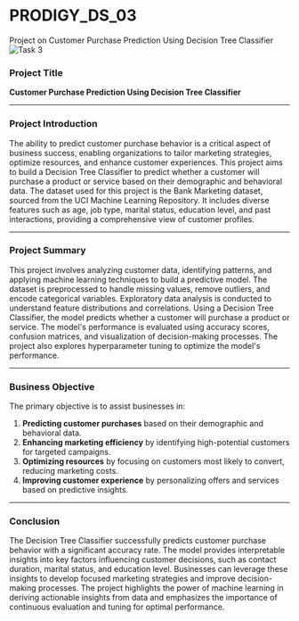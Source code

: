 # PRODIGY_DS_03
Project on Customer Purchase Prediction Using Decision Tree Classifier
![Task 3](https://github.com/user-attachments/assets/7d0827b1-d1b5-45fb-b1bf-33048f9c5944)

### **Project Title**  
**Customer Purchase Prediction Using Decision Tree Classifier**

---

### **Project Introduction**  
The ability to predict customer purchase behavior is a critical aspect of business success, enabling organizations to tailor marketing strategies, optimize resources, and enhance customer experiences. This project aims to build a Decision Tree Classifier to predict whether a customer will purchase a product or service based on their demographic and behavioral data. The dataset used for this project is the Bank Marketing dataset, sourced from the UCI Machine Learning Repository. It includes diverse features such as age, job type, marital status, education level, and past interactions, providing a comprehensive view of customer profiles.

---

### **Project Summary**  
This project involves analyzing customer data, identifying patterns, and applying machine learning techniques to build a predictive model. The dataset is preprocessed to handle missing values, remove outliers, and encode categorical variables. Exploratory data analysis is conducted to understand feature distributions and correlations. Using a Decision Tree Classifier, the model predicts whether a customer will purchase a product or service. The model's performance is evaluated using accuracy scores, confusion matrices, and visualization of decision-making processes. The project also explores hyperparameter tuning to optimize the model's performance.

---

### **Business Objective**  
The primary objective is to assist businesses in:  
1. **Predicting customer purchases** based on their demographic and behavioral data.  
2. **Enhancing marketing efficiency** by identifying high-potential customers for targeted campaigns.  
3. **Optimizing resources** by focusing on customers most likely to convert, reducing marketing costs.  
4. **Improving customer experience** by personalizing offers and services based on predictive insights.

---

### **Conclusion**  
The Decision Tree Classifier successfully predicts customer purchase behavior with a significant accuracy rate. The model provides interpretable insights into key factors influencing customer decisions, such as contact duration, marital status, and education level. Businesses can leverage these insights to develop focused marketing strategies and improve decision-making processes. The project highlights the power of machine learning in deriving actionable insights from data and emphasizes the importance of continuous evaluation and tuning for optimal performance.

